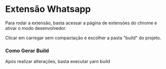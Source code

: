 # Extensão Whatsapp

Para rodar a extensão, basta acessar a página de extensões do chrome e ativar o modo desenvolvedor.

Clicar em carregar sem compactação e escolher a pasta "build" do projeto.

### Como Gerar Build

Após realizar alterações, basta executar yarn build
